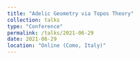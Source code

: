 ```yaml
---
title: "Adelic Geometry via Topos Theory"
collection: talks
type: "Conference"
permalink: /talks/2021-06-29
date: 2021-06-29
location: "Online (Como, Italy)"
---
```


